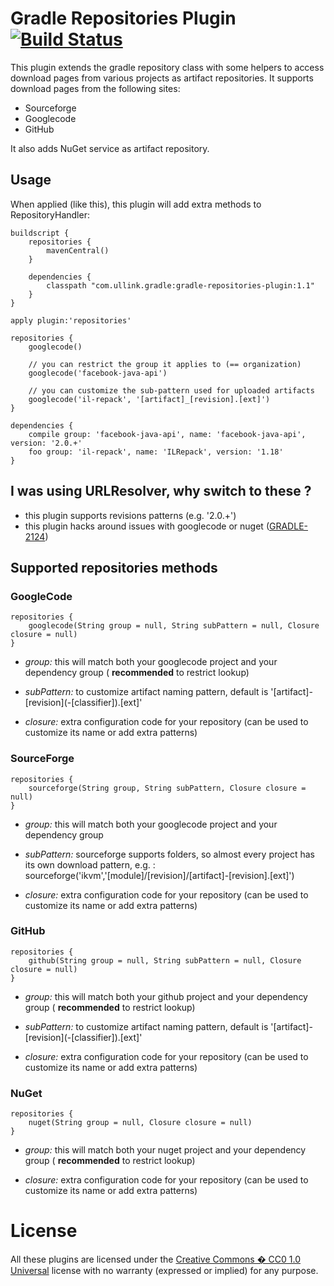 # Gradle Repositories Plugin [![Build Status](https://buildhive.cloudbees.com/job/Ullink/job/gradle-repositories-plugin/badge/icon)](https://buildhive.cloudbees.com/job/gluck/job/gradle-repositories-plugin/)

This plugin extends the gradle repository class with some helpers to access download pages from various projects as artifact repositories.
It supports download pages from the following sites:
- Sourceforge
- Googlecode
- GitHub

It also adds NuGet service as artifact repository.

## Usage

When applied (like this), this plugin will add extra methods to RepositoryHandler:

    buildscript {
        repositories {
            mavenCentral()
        }
    
        dependencies {
            classpath "com.ullink.gradle:gradle-repositories-plugin:1.1"
        }
    }
    
    apply plugin:'repositories'
    
    repositories {
        googlecode()
        
        // you can restrict the group it applies to (== organization)
        googlecode('facebook-java-api')
        
        // you can customize the sub-pattern used for uploaded artifacts
        googlecode('il-repack', '[artifact]_[revision].[ext]')
    }
    
    dependencies {
        compile group: 'facebook-java-api', name: 'facebook-java-api', version: '2.0.+'
        foo group: 'il-repack', name: 'ILRepack', version: '1.18'
    }

## I was using URLResolver, why switch to these ?

- this plugin supports revisions patterns (e.g. '2.0.+')
- this plugin hacks around issues with googlecode or nuget ([GRADLE-2124](http://issues.gradle.org/browse/GRADLE-2124))


## Supported repositories methods

### GoogleCode

    repositories {
        googlecode(String group = null, String subPattern = null, Closure closure = null)
    }
    
- *group:* this will match both your googlecode project and your dependency group ( **recommended** to restrict lookup)

- *subPattern:* to customize artifact naming pattern, default is '\[artifact]-\[revision](-\[classifier]).\[ext]'

- *closure:* extra configuration code for your repository (can be used to customize its name or add extra patterns)

### SourceForge

    repositories {
        sourceforge(String group, String subPattern, Closure closure = null)
    }
   
- *group:* this will match both your googlecode project and your dependency group

- *subPattern:* sourceforge supports folders, so almost every project has its own download pattern, e.g. :
    sourceforge('ikvm','[module]/[revision]/[artifact]-[revision].[ext]')

- *closure:* extra configuration code for your repository (can be used to customize its name or add extra patterns)
    
### GitHub
    
    repositories {
        github(String group = null, String subPattern = null, Closure closure = null)
    }
    
- *group:* this will match both your github project and your dependency group ( **recommended** to restrict lookup)

- *subPattern:* to customize artifact naming pattern, default is '\[artifact]-\[revision](-\[classifier]).\[ext]'

- *closure:* extra configuration code for your repository (can be used to customize its name or add extra patterns)

### NuGet
    
    repositories {
        nuget(String group = null, Closure closure = null)
    }

- *group:* this will match both your nuget project and your dependency group ( **recommended** to restrict lookup)

- *closure:* extra configuration code for your repository (can be used to customize its name or add extra patterns)


# License

All these plugins are licensed under the [Creative Commons � CC0 1.0 Universal](http://creativecommons.org/publicdomain/zero/1.0/) license with no warranty (expressed or implied) for any purpose.
